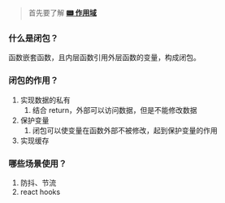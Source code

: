 > 首先要了解 **[📟 作用域](../%F0%9F%93%95%20JavaScript/%F0%9F%93%9F%20%E4%BD%9C%E7%94%A8%E5%9F%9F.md)**

### 什么是闭包？

函数嵌套函数，且内层函数引用外层函数的变量，构成闭包。

### 闭包的作用？

1. 实现数据的私有
   1. 结合 return，外部可以访问数据，但是不能修改数据
2. 保护变量
   1. 闭包可以使变量在函数外部不被修改，起到保护变量的作用
3. 实现缓存

### 哪些场景使用？

1. 防抖、节流
2. react hooks
